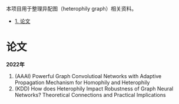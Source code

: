 本项目用于整理异配图（heterophily graph）相关资料。

* [1. 论文](#论文)

# 论文
**2022年**
1. (AAAI) Powerful Graph Convolutioal Networks with Adaptive Propagation Mechanism for Homophily and Heterophily
2. (KDD) How does Heterophily Impact Robustness of Graph Neural Networks? Theoretical Connections and Practical Implications